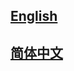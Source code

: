 ## <a href='https://rainbowneko.readthedocs.io/en/latest/'>English</a>

## <a href='https://rainbowneko.readthedocs.io/zh_CN/latest/'>简体中文</a>
